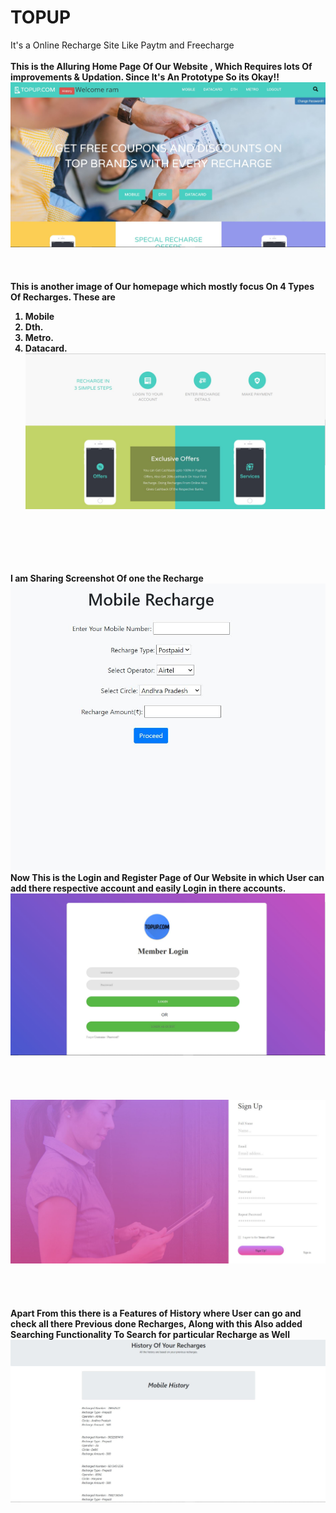 # TOPUP
It's a Online Recharge Site Like Paytm and Freecharge
<br><br>
<b>This is the Alluring Home Page Of Our Website , Which Requires lots Of improvements & Updation. Since It's An Prototype So its Okay!!</b>
![REPO list](static///home1.JPG)
<br><br><br><br>
<b> This is another image of Our homepage which mostly focus On 4 Types Of Recharges. 
  These are
  1. Mobile
  2. Dth.
  3. Metro.
  4. Datacard.
  ![REPO list](static///home2.JPG)
  
<br><br><br><br><br>
I am Sharing Screenshot Of one the Recharge
![REPO list](static//mobile.JPG)
Now This is the Login and Register Page of Our Website in which User can add there respective account and easily Login in there accounts.<br>
![REPO list](static//login.JPG)
<br><br><br><br><br>
  ![REPO list](static//signup.JPG)
<br><br><br><br><br>
Apart From this there is a Features of History where User can go and check all there Previous done Recharges, Along with this Also added Searching Functionality To Search for particular Recharge as Well
![REPO list](static//history1.JPG)
  
  </b>

